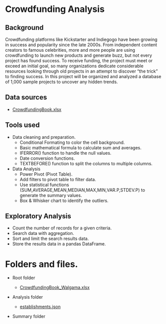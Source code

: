 # Crowdfunding Analysis

## Background
Crowdfunding platforms like Kickstarter and Indiegogo have been growing in success and popularity since the late 2000s.
From independent content creators to famous celebrities, more and more people are using crowdfunding to launch new products and generate buzz, but not every project has found success.
To receive funding, the project must meet or exceed an initial goal, so many organizations dedicate considerable resources looking through old projects in an attempt to discover “the trick” to finding success.
In this project will be organized and analyzed a database of 1,000 sample projects to uncover any hidden trends.

## Data sources
- [CrowdfundingBook.xlsx](CrowdfundingBook_Walgama.xlsx)

## Tools used
- Data cleaning and preparation.
  - Conditional Formating to color the cell background.
  - Basic mathematical formula to calculate sum and averages. 
  - IFERROR() function to handle the null values. 
  - Date conversion functions. 
  - TEXTBEFORE() function to split the columns to multiple columns. 
- Data Analysis
  - Power Pivot (Pivot Table).
  - Add filters to pivot table to filter data.
  - Use statistical functions (SUM,AVERAGE,MEAN,MEDIAN,MAX,MIN,VAR.P,STDEV.P) to generate the summary values. 
  - Box & Whisker chart to identify the outliers.
  
## Exploratory Analysis
- Count the number of records for a given criteria. 
- Search data with aggregation.
- Sort and limit the search results data. 
- Store  the results data in a pandas DataFrame.

# Folders and files.
- Root folder
  - [CrowdfundingBook_Walgama.xlsx](CrowdfundingBook_Walgama.xlsx)
 
- Analysis folder
  - [establishments.json](Resources/establishments.json)

- Summary folder
